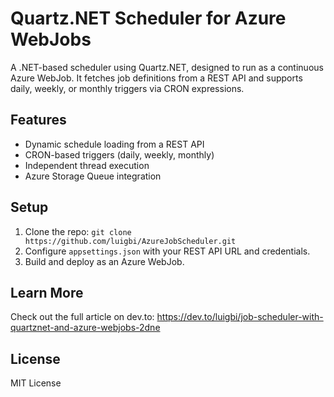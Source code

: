 # Quartz.NET Scheduler for Azure WebJobs

A .NET-based scheduler using Quartz.NET, designed to run as a continuous Azure WebJob. It fetches job definitions from a REST API and supports daily, weekly, or monthly triggers via CRON expressions.

## Features
- Dynamic schedule loading from a REST API
- CRON-based triggers (daily, weekly, monthly)
- Independent thread execution
- Azure Storage Queue integration

## Setup
1. Clone the repo: `git clone https://github.com/luigbi/AzureJobScheduler.git`
2. Configure `appsettings.json` with your REST API URL and credentials.
3. Build and deploy as an Azure WebJob.

## Learn More
Check out the full article on dev.to: https://dev.to/luigbi/job-scheduler-with-quartznet-and-azure-webjobs-2dne

## License
MIT License
